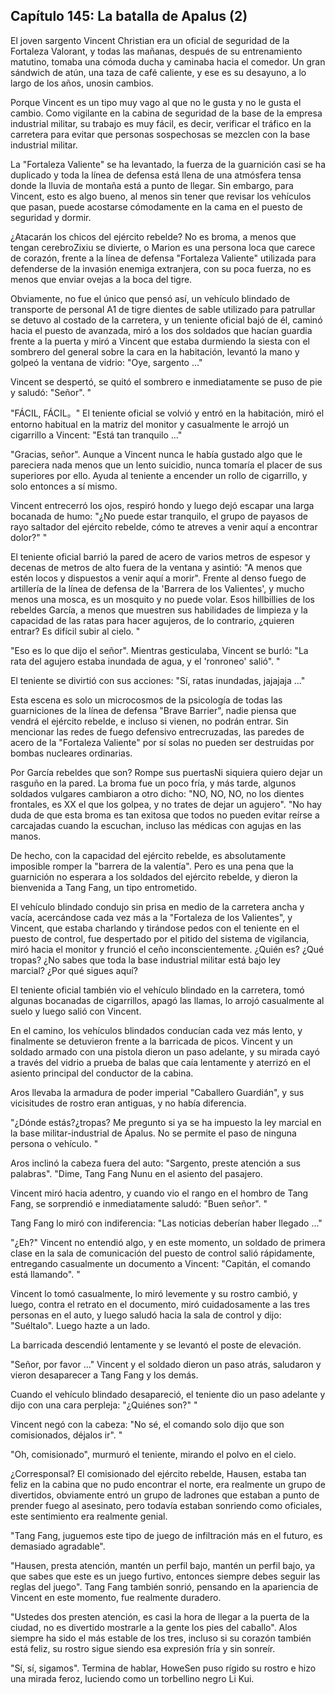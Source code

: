 
## Capítulo 145: La batalla de Apalus (2)

El joven sargento Vincent Christian era un oficial de seguridad de la Fortaleza Valorant, y todas las mañanas, después de su entrenamiento matutino, tomaba una cómoda ducha y caminaba hacia el comedor. Un gran sándwich de atún, una taza de café caliente, y ese es su desayuno, a lo largo de los años, unosin cambios.

Porque Vincent es un tipo muy vago al que no le gusta y no le gusta el cambio. Como vigilante en la cabina de seguridad de la base de la empresa industrial militar, su trabajo es muy fácil, es decir, verificar el tráfico en la carretera para evitar que personas sospechosas se mezclen con la base industrial militar.

La "Fortaleza Valiente" se ha levantado, la fuerza de la guarnición casi se ha duplicado y toda la línea de defensa está llena de una atmósfera tensa donde la lluvia de montaña está a punto de llegar. Sin embargo, para Vincent, esto es algo bueno, al menos sin tener que revisar los vehículos que pasan, puede acostarse cómodamente en la cama en el puesto de seguridad y dormir.

¿Atacarán los chicos del ejército rebelde? No es broma, a menos que tengan cerebroZixiu se divierte, o Marion es una persona loca que carece de corazón, frente a la línea de defensa "Fortaleza Valiente" utilizada para defenderse de la invasión enemiga extranjera, con su poca fuerza, no es menos que enviar ovejas a la boca del tigre.

Obviamente, no fue el único que pensó así, un vehículo blindado de transporte de personal A1 de tigre dientes de sable utilizado para patrullar se detuvo al costado de la carretera, y un teniente oficial bajó de él, caminó hacia el puesto de avanzada, miró a los dos soldados que hacían guardia frente a la puerta y miró a Vincent que estaba durmiendo la siesta con el sombrero del general sobre la cara en la habitación, levantó la mano y golpeó la ventana de vidrio: "Oye, sargento ..."

Vincent se despertó, se quitó el sombrero e inmediatamente se puso de pie y saludó: "Señor". "

"FÁCIL, FÁCIL。" El teniente oficial se volvió y entró en la habitación, miró el entorno habitual en la matriz del monitor y casualmente le arrojó un cigarrillo a Vincent: "Está tan tranquilo ..."

"Gracias, señor". Aunque a Vincent nunca le había gustado algo que le pareciera nada menos que un lento suicidio, nunca tomaría el placer de sus superiores por ello. Ayuda al teniente a encender un rollo de cigarrillo, y solo entonces a sí mismo.

Vincent entrecerró los ojos, respiró hondo y luego dejó escapar una larga bocanada de humo: "¿No puede estar tranquilo, el grupo de payasos de rayo saltador del ejército rebelde, cómo te atreves a venir aquí a encontrar dolor?" "

El teniente oficial barrió la pared de acero de varios metros de espesor y decenas de metros de alto fuera de la ventana y asintió: "A menos que estén locos y dispuestos a venir aquí a morir". Frente al denso fuego de artillería de la línea de defensa de la 'Barrera de los Valientes', y mucho menos una mosca, es un mosquito y no puede volar. Esos hillbillies de los rebeldes García, a menos que muestren sus habilidades de limpieza y la capacidad de las ratas para hacer agujeros, de lo contrario, ¿quieren entrar? Es difícil subir al cielo. "

"Eso es lo que dijo el señor". Mientras gesticulaba, Vincent se burló: "La rata del agujero estaba inundada de agua, y el 'ronroneo' salió". "

El teniente se divirtió con sus acciones: "Sí, ratas inundadas, jajajaja ..."

Esta escena es solo un microcosmos de la psicología de todas las guarniciones de la línea de defensa "Brave Barrier", nadie piensa que vendrá el ejército rebelde, e incluso si vienen, no podrán entrar. Sin mencionar las redes de fuego defensivo entrecruzadas, las paredes de acero de la "Fortaleza Valiente" por sí solas no pueden ser destruidas por bombas nucleares ordinarias.

Por García rebeldes que son? Rompe sus puertasNi siquiera quiero dejar un rasguño en la pared. La broma fue un poco fría, y más tarde, algunos soldados vulgares cambiaron a otro dicho: "NO, NO, NO, no los dientes frontales, es XX el que los golpea, y no trates de dejar un agujero". "No hay duda de que esta broma es tan exitosa que todos no pueden evitar reírse a carcajadas cuando la escuchan, incluso las médicas con agujas en las manos.

De hecho, con la capacidad del ejército rebelde, es absolutamente imposible romper la "barrera de la valentía". Pero es una pena que la guarnición no esperara a los soldados del ejército rebelde, y dieron la bienvenida a Tang Fang, un tipo entrometido.

El vehículo blindado condujo sin prisa en medio de la carretera ancha y vacía, acercándose cada vez más a la "Fortaleza de los Valientes", y Vincent, que estaba charlando y tirándose pedos con el teniente en el puesto de control, fue despertado por el pitido del sistema de vigilancia, miró hacia el monitor y frunció el ceño inconscientemente. ¿Quién es? ¿Qué tropas? ¿No sabes que toda la base industrial militar está bajo ley marcial? ¿Por qué sigues aquí?

El teniente oficial también vio el vehículo blindado en la carretera, tomó algunas bocanadas de cigarrillos, apagó las llamas, lo arrojó casualmente al suelo y luego salió con Vincent.

En el camino, los vehículos blindados conducían cada vez más lento, y finalmente se detuvieron frente a la barricada de picos. Vincent y un soldado armado con una pistola dieron un paso adelante, y su mirada cayó a través del vidrio a prueba de balas que caía lentamente y aterrizó en el asiento principal del conductor de la cabina.

Aros llevaba la armadura de poder imperial "Caballero Guardián", y sus vicisitudes de rostro eran antiguas, y no había diferencia.

"¿Dónde estás?¿tropas? Me pregunto si ya se ha impuesto la ley marcial en la base militar-industrial de Ápalus. No se permite el paso de ninguna persona o vehículo. "

Aros inclinó la cabeza fuera del auto: "Sargento, preste atención a sus palabras". "Dime, Tang Fang Nunu en el asiento del pasajero.

Vincent miró hacia adentro, y cuando vio el rango en el hombro de Tang Fang, se sorprendió e inmediatamente saludó: "Buen señor". "

Tang Fang lo miró con indiferencia: "Las noticias deberían haber llegado ..."

"¿Eh?" Vincent no entendió algo, y en este momento, un soldado de primera clase en la sala de comunicación del puesto de control salió rápidamente, entregando casualmente un documento a Vincent: "Capitán, el comando está llamando". "

Vincent lo tomó casualmente, lo miró levemente y su rostro cambió, y luego, contra el retrato en el documento, miró cuidadosamente a las tres personas en el auto, y luego saludó hacia la sala de control y dijo: "Suéltalo". Luego hazte a un lado.

La barricada descendió lentamente y se levantó el poste de elevación.

"Señor, por favor ..." Vincent y el soldado dieron un paso atrás, saludaron y vieron desaparecer a Tang Fang y los demás.

Cuando el vehículo blindado desapareció, el teniente dio un paso adelante y dijo con una cara perpleja: "¿Quiénes son?" "

Vincent negó con la cabeza: "No sé, el comando solo dijo que son comisionados, déjalos ir". "

"Oh, comisionado", murmuró el teniente, mirando el polvo en el cielo.

¿Corresponsal? El comisionado del ejército rebelde, Hausen, estaba tan feliz en la cabina que no pudo encontrar el norte, era realmente un grupo de divertidos, obviamente entró un grupo de ladrones que estaban a punto de prender fuego al asesinato, pero todavía estaban sonriendo como oficiales, este sentimiento era realmente genial.

"Tang Fang, juguemos este tipo de juego de infiltración más en el futuro, es demasiado agradable".

"Hausen, presta atención, mantén un perfil bajo, mantén un perfil bajo, ya que sabes que este es un juego furtivo, entonces siempre debes seguir las reglas del juego". Tang Fang también sonrió, pensando en la apariencia de Vincent en este momento, fue realmente duradero.

"Ustedes dos presten atención, es casi la hora de llegar a la puerta de la ciudad, no es divertido mostrarle a la gente los pies del caballo". Alos siempre ha sido el más estable de los tres, incluso si su corazón también está feliz, su rostro sigue siendo esa expresión fría y sin sonreír.

"Sí, sí, sigamos". Termina de hablar, HoweSen puso rígido su rostro e hizo una mirada feroz, luciendo como un torbellino negro Li Kui.
